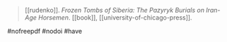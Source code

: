 > [[rudenko]]. *Frozen Tombs of Siberia: The Pazyryk Burials on Iran-Age Horsemen*. [[book]], [[university-of-chicago-press]].

#nofreepdf #nodoi 
#have 
